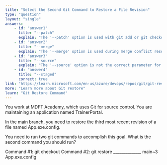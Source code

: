 ```yaml
---
title: "Select the Second Git Command to Restore a File Revision"
type: "question"
layout: "single"
answers:
    - id: "answer1"
      title: "--patch"
      explain: "The '--patch' option is used with git add or git checkout to interactively select hunks of changes, not for restoring a file from a specific revision."
    - id: "answer2"
      title: "--merge"
      explain: "The '--merge' option is used during merge conflict resolution, not for restoring a specific file revision."
    - id: "answer3"
      title: "--source"
      explain: "The '--source' option is not the correct parameter for the git restore command when retrieving a specific revision of a file."
    - id: "answer4"
      title: "--staged"
      correct: true
link: "https://learn.microsoft.com/en-us/azure/devops/repos/git/git-restore"
more: "Learn more about Git restore"
learn: "Git Restore Command"
---
```


You work at MDFT Academy, which uses Git for source control. You are maintaining an application named TrainerPortal.

In the main branch, you need to restore the third most recent revision of a file named App.exe.config.

You need to run two git commands to accomplish this goal. What is the second command you should run?

Command #1: git checkout
Command #2: git restore ______________ main~3 App.exe.config